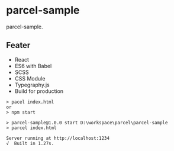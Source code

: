 # parcel-sample

parcel-sample.

## Feater

- React
- ES6 with Babel
- SCSS
- CSS Module
- Typegraphy.js
- Build for production

```console
> pacel index.html
or
> npm start
```

```console
> parcel-sample@1.0.0 start D:\workspace\parcel\parcel-sample
> parcel index.html

Server running at http://localhost:1234
√  Built in 1.27s.
```
